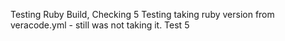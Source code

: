 Testing Ruby Build, Checking 5
Testing taking ruby version from veracode.yml - still was not taking it. Test 5

